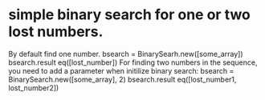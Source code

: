 # simple binary search for one or two lost numbers.
By default find one number. 
  bsearch = BinarySearh.new([some_array])
  bsearch.result eq([lost_number])
For finding two numbers in the sequence, you need to add a parameter when initilize binary search:
  bsearch = BinarySearch.new([some_array], 2)
  bsearch.result eq([lost_number1, lost_number2])
